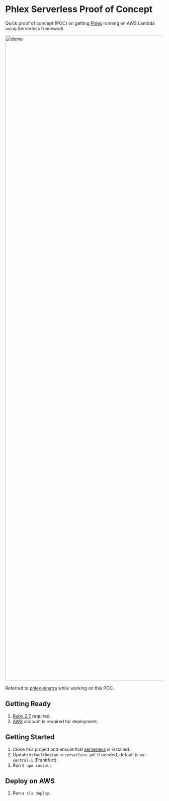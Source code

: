 # Phlex Serverless Proof of Concept

Quick proof of concept (POC) on getting [Phlex](https://www.phlex.fun/) running on AWS Lambda using Serverless framework.

<img width="2055" alt="demo" src="https://user-images.githubusercontent.com/46582963/192099292-1fe47bfc-ac79-4d2d-8ea5-3aa693127b52.png">

Referred to [phlex-sinatra](https://github.com/cjavdev/phlex-sinatra) while working on this POC.

## Getting Ready

1. [Ruby 2.7](https://www.ruby-lang.org/en/downloads/) required.
3. [AWS](https://aws.amazon.com/) account is required for deployment.

## Getting Started
1. Clone this project and ensure that [serverless](https://serverless.com/) is installed.
2. Update `defaultRegion` in `serverless.yml` if needed, default is `eu-central-1` (Frankfurt).
3. Run `$ npm install`.

## Deploy on AWS
1. Run `$ sls deploy`.
